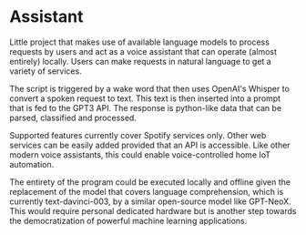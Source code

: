 # Assistant

Little project that makes use of available language models to process requests by users and act as a voice assistant that can operate (almost entirely) locally. 
Users can make requests in natural language to get a variety of services.

The script is triggered by a wake word that then uses OpenAI's Whisper to convert a spoken request to text. 
This text is then inserted into a prompt that is fed to the GPT3 API.
The response is python-like data that can be parsed, classified and processed.

Supported features currently cover Spotify services only. 
Other web services can be easily added provided that an API is accessible. 
Like other modern voice assistants, this could enable voice-controlled home IoT automation.

The entirety of the program could be executed locally and offline given the replacement of the model that covers language comprehension, which is currently text-davinci-003, by a similar open-source model like GPT-NeoX.
This would require personal dedicated hardware but is another step towards the democratization of powerful machine learning applications.
